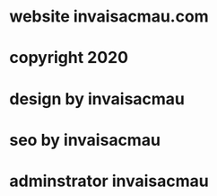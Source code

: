# website invaisacmau.com
# copyright 2020
# design by invaisacmau
# seo by invaisacmau
# adminstrator invaisacmau
